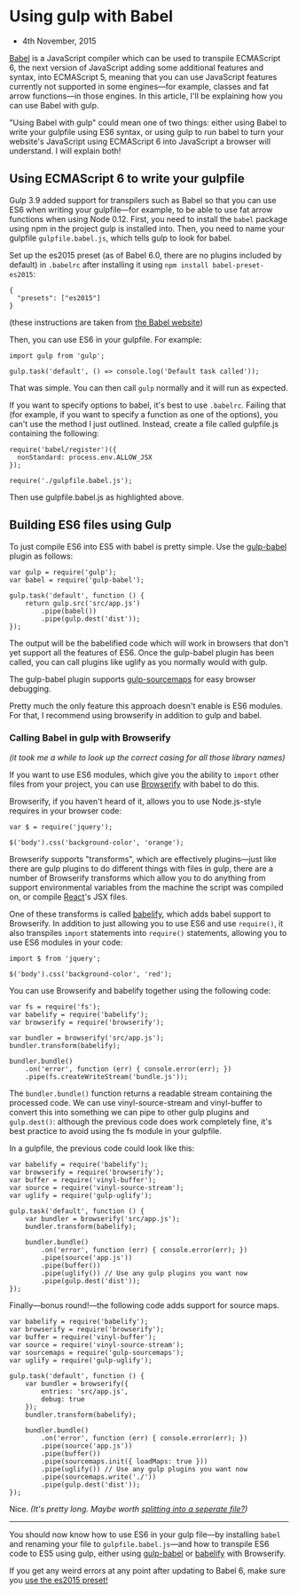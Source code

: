 # Using gulp with Babel
- 4th November, 2015

[Babel] is a JavaScript compiler which can be used to transpile ECMAScript 6, the next version of JavaScript adding some additional features and syntax, into ECMAScript 5, meaning that you can use JavaScript features currently not supported in some engines—for example, classes and fat arrow functions—in those engines. In this article, I'll be explaining how you can use Babel with gulp.

"Using Babel with gulp" could mean one of two things: either using Babel to write your gulpfile using ES6 syntax, or using gulp to run babel to turn your website's JavaScript using ECMAScript 6 into JavaScript a browser will understand. I will explain both!

## Using ECMAScript 6 to write your gulpfile

Gulp 3.9 added support for transpilers such as Babel so that you can use ES6 when writing your gulpfile—for example, to be able to use fat arrow functions when using Node 0.12. First, you need to install the `babel` package using npm in the project gulp is installed into. Then, you need to name your gulpfile `gulpfile.babel.js`, which tells gulp to look for babel.

Set up the es2015 preset (as of Babel 6.0, there are no plugins included by default) in `.babelrc` after installing it using `npm install babel-preset-es2015`:

```
{
  "presets": ["es2015"]
}
```

(these instructions are taken from [the Babel website][es2015])

Then, you can use ES6 in your gulpfile. For example:

```
import gulp from 'gulp';

gulp.task('default', () => console.log('Default task called'));
```

That was simple. You can then call `gulp` normally and it will run as expected.

If you want to specify options to babel, it's best to use `.babelrc`. Failing that (for example, if you want to specify a function as one of the options), you can't use the method I just outlined. Instead, create a file called gulpfile.js containing the following:

```
require('babel/register')({
  nonStandard: process.env.ALLOW_JSX
});

require('./gulpfile.babel.js');
```

Then use gulpfile.babel.js as highlighted above.

## Building ES6 files using Gulp

To just compile ES6 into ES5 with babel is pretty simple. Use the [gulp-babel] plugin as follows:

```
var gulp = require('gulp');
var babel = require('gulp-babel');
 
gulp.task('default', function () {
    return gulp.src('src/app.js')
        .pipe(babel())
        .pipe(gulp.dest('dist'));
});
```

The output will be the babelified code which will work in browsers that don't yet support all the features of ES6. Once the gulp-babel plugin has been called, you can call plugins like uglify as you normally would with gulp.

The gulp-babel plugin supports [gulp-sourcemaps] for easy browser debugging.

Pretty much the only feature this approach doesn't enable is ES6 modules. For that, I recommend using browserify in addition to gulp and babel.


### Calling Babel in gulp with Browserify

_(it took me a while to look up the correct casing for all those library names)_

If you want to use ES6 modules, which give you the ability to `import` other files from your project, you can use [Browserify] with babel to do this.

Browserify, if you haven't heard of it, allows you to use Node.js-style requires in your browser code:

```
var $ = require('jquery');

$('body').css('background-color', 'orange');
```

Browserify supports "transforms", which are effectively plugins—just like there are gulp plugins to do different things with files in gulp, there are a number of Browserify transforms which allow you to do anything from support environmental variables from the machine the script was compiled on, or compile [React]'s JSX files.

One of these transforms is called [babelify], which adds babel support to Browserify. In addition to just allowing you to use ES6 and use `require()`, it also transpiles `import` statements into `require()` statements, allowing you to use ES6 modules in your code:

```
import $ from 'jquery';

$('body').css('background-color', 'red');
```

You can use Browserify and babelify together using the following code:

```
var fs = require('fs');
var babelify = require('babelify');
var browserify = require('browserify');

var bundler = browserify('src/app.js');
bundler.transform(babelify);

bundler.bundle()
	.on('error', function (err) { console.error(err); })
	.pipe(fs.createWriteStream('bundle.js'));
```

The `bundler.bundle()` function returns a readable stream containing the processed code. We can use vinyl-source-stream and vinyl-buffer to convert this into something we can pipe to other gulp plugins and `gulp.dest()`: although the previous code does work completely fine, it's best practice to avoid using the fs module in your gulpfile.

In a gulpfile, the previous code could look like this:	

```
var babelify = require('babelify');
var browserify = require('browserify');
var buffer = require('vinyl-buffer');
var source = require('vinyl-source-stream');
var uglify = require('gulp-uglify');

gulp.task('default', function () {
	var bundler = browserify('src/app.js');
	bundler.transform(babelify);

	bundler.bundle()
		.on('error', function (err) { console.error(err); })
		.pipe(source('app.js'))
		.pipe(buffer())
		.pipe(uglify()) // Use any gulp plugins you want now
		.pipe(gulp.dest('dist'));
});
```

Finally—bonus round!—the following code adds support for source maps.

```
var babelify = require('babelify');
var browserify = require('browserify');
var buffer = require('vinyl-buffer');
var source = require('vinyl-source-stream');
var sourcemaps = require('gulp-sourcemaps');
var uglify = require('gulp-uglify');

gulp.task('default', function () {
	var bundler = browserify({
		entries: 'src/app.js',
		debug: true
	});
	bundler.transform(babelify);

	bundler.bundle()
		.on('error', function (err) { console.error(err); })
		.pipe(source('app.js'))
		.pipe(buffer())
		.pipe(sourcemaps.init({ loadMaps: true }))
		.pipe(uglify()) // Use any gulp plugins you want now
		.pipe(sourcemaps.write('./'))
		.pipe(gulp.dest('dist'));
});
```

Nice. _(It's pretty long. Maybe worth [splitting into a seperate file?])_

---

You should now know how to use ES6 in your gulp file—by installing `babel` and renaming your file to `gulpfile.babel.js`—and how to transpile ES6 code to ES5 using gulp, either using [gulp-babel] or [babelify] with Browserify.

If you get any weird errors at any point after updating to Babel 6, make sure you [use the es2015 preset!][es2015]


[Babel]: http://babeljs.io/
[gulp-babel]: https://www.npmjs.com/package/gulp-babel
[gulp-sourcemaps]: https://www.npmjs.com/package/gulp-sourcemaps
[Browserify]: http://browserify.org
[React]: https://facebook.github.io/react/
[babelify]: https://github.com/babel/babelify
[splitting into a seperate file?]: http://macr.ae/article/splitting-gulpfile-multiple-files.html
[es2015]: https://babeljs.io/docs/plugins/preset-es2015/